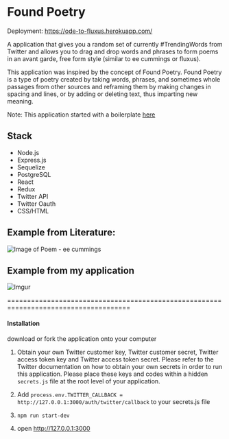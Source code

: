 # Found Poetry

Deployment: https://ode-to-fluxus.herokuapp.com/

A application that gives you a random set of currently #TrendingWords from Twitter and allows you to drag and drop words and phrases to form poems in an avant garde, free form style (similar to ee cummings or fluxus).

This application was inspired by the concept of Found Poetry. Found Poetry is a type of poetry created by taking words, phrases, and sometimes whole passages from other sources and reframing them by making changes in spacing and lines, or by adding or deleting text, thus imparting new meaning.

Note: This application started with a boilerplate [here](https://github.com/FullstackAcademy/boilermaker)

## Stack
- Node.js
- Express.js
- Sequelize
- PostgreSQL
- React
- Redux
- Twitter API
- Twitter Oauth
- CSS/HTML

## Example from Literature:
![Image of Poem](https://i.pinimg.com/236x/36/69/a8/3669a88b74bac893c641c889b45f7a33--ee-cummings-revolutionaries.jpg) - ee cummings


## Example from my application
![Imgur](https://i.imgur.com/ItIQ9xJ.png?1)

=====================================================================================

#### Installation
download or fork the application onto your computer

1. Obtain your own Twitter customer key, Twitter customer secret, Twitter access token key and Twitter access token secret. Please refer to the Twitter documentation on how to obtain your own secrets in order to run this application. Please place these keys and codes within a hidden `secrets.js` file at the root level of your application.

2. Add ```process.env.TWITTER_CALLBACK = http://127.0.0.1:3000/auth/twitter/callback``` to your secrets.js file

3. `npm run start-dev`

4. open http://127.0.0.1:3000
